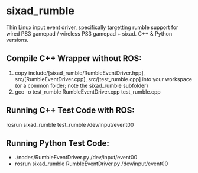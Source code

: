 sixad_rumble
============

Thin Linux input event driver, specifically targetting rumble support for wired PS3 gamepad / wireless PS3 gamepad + sixad.
C++ & Python versions.

## Compile C++ Wrapper without ROS:

1. copy include/[sixad_rumble/RumbleEventDriver.hpp], src/[RumbleEventDriver.cpp], src/[test_rumble.cpp] into your workspace (or a common folder; note the sixad_rumble subfolder)
2. gcc -o test_rumble RumbleEventDriver.cpp test_rumble.cpp

## Running C++ Test Code with ROS:
rosrun sixad_rumble test_rumble /dev/input/event00

## Running Python Test Code:
- ./nodes/RumbleEventDriver.py /dev/input/event00
- rosrun sixad_rumble RumbleEventDriver.py /dev/input/event00
